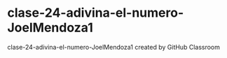 # clase-24-adivina-el-numero-JoelMendoza1
clase-24-adivina-el-numero-JoelMendoza1 created by GitHub Classroom
